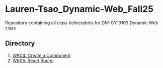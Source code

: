 # Lauren-Tsao_Dynamic-Web_Fall25
Repository containing all class deliverables for DM-GY-9103 Dynamic Web class

## Directory
1. [WK04: Create a Component](https://github.com/lauren-tsao-DM-GY-9103-2025Fall-K/Lauren-Tsao_Dynamic-Web_Fall25/tree/main/lauren-tsao_hw04)
2. [WK05: React Router](https://github.com/lauren-tsao-DM-GY-9103-2025Fall-K/Lauren-Tsao_Dynamic-Web_Fall25/tree/main/lauren-tsao_hw05)
